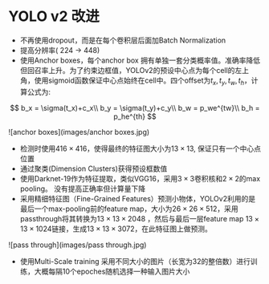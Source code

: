 # YOLO v2 改进

* 不再使用dropout，而是在每个卷积层后面加Batch Normalization
* 提高分辨率( 224 -> 448)
* 使用Anchor boxes，每个anchor box 拥有单独一套分类概率值。准确率降低但回召率上升。为了约束边框值，YOLOv2的预设中心点为每个cell的左上角，使用sigmoid函数保证中心点始终在cell中。四个offset为$t_x,t_y,t_w,t_h$，计算公式为:

$$
b_x = \sigma(t_x)+c_x\\
b_y = \sigma(t_y)+c_y\\
b_w = p_we^{tw}\\
b_h = p_he^{th}
$$

![anchor boxes](images/anchor boxes.jpg)

* 检测时使用$416\times416$，使得最终的特征图大小为$13 \times 13$, 保证只有一个中心点位置
* 通过聚类(Dimension Clusters)获得预设框数值
* 使用Darknet-19作为特征提取，类似VGG16，采用$3\times3$卷积核和$2\times 2$的max pooling。 没有提高正确率但计算量下降
* 采用精细特征图（Fine-Grained Features）预测小物体，YOLOv2利用的是最后一个max-pooling前的feature map，大小为$26 \times 26 \times512$，采用passthrough将其转换为$13 \times 13 \times 2048$ ，然后与最后一层feature map $13 \times 13 \times 1024$链接，生成$13 \times 13 \times 3072$，在此特征图上做预测。

![pass through](images/pass through.jpg)

* 使用Multi-Scale training 采用不同大小的图片（长宽为32的整倍数）进行训练，大概每隔10个epoches随机选择一种输入图片大小
